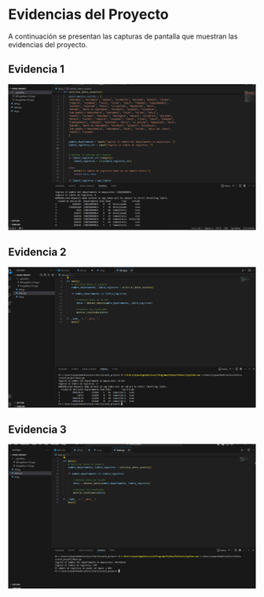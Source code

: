 # Evidencias del Proyecto

A continuación se presentan las capturas de pantalla que muestran las evidencias del proyecto.

## Evidencia 1

![Evidencia 1](https://github.com/xjuanda209/Proyecto-1/blob/main/Evidencia%201.png)

## Evidencia 2

![Evidencia 2](https://github.com/xjuanda209/Proyecto-1/blob/main/Evidencia%202.png)

## Evidencia 3

![Evidencia 3](https://github.com/xjuanda209/Proyecto-1/blob/main/Evidencia%203.png)
